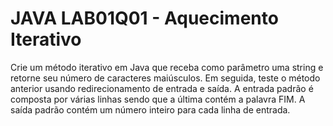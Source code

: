 # JAVA LAB01Q01 - Aquecimento Iterativo

Crie um método iterativo em Java que receba como parâmetro uma string e retorne seu número de caracteres maiúsculos. Em seguida, teste o método anterior usando redirecionamento de entrada e saída. A entrada padrão é composta por várias linhas sendo que a última contém a palavra FIM. A saída padrão contém um número inteiro para cada linha de entrada.